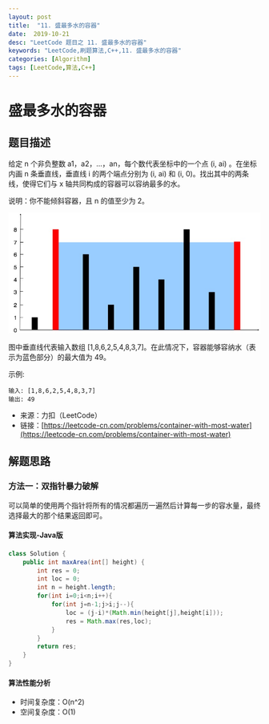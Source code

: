 ```yaml
---
layout: post
title:  "11. 盛最多水的容器"
date:  2019-10-21
desc: "LeetCode 题目之 11. 盛最多水的容器"
keywords: "LeetCode,刷题算法,C++,11. 盛最多水的容器"
categories: [Algorithm]
tags: [LeetCode,算法,C++]
---
```

# 盛最多水的容器

## 题目描述

给定 n 个非负整数 a1，a2，...，an，每个数代表坐标中的一个点 (i, ai) 。在坐标内画 n 条垂直线，垂直线 i 的两个端点分别为 (i, ai) 和 (i, 0)。找出其中的两条线，使得它们与 x 轴共同构成的容器可以容纳最多的水。

说明：你不能倾斜容器，且 n 的值至少为 2。

![image](/assets/images/2019/2019-10/6.jpg)

图中垂直线代表输入数组 [1,8,6,2,5,4,8,3,7]。在此情况下，容器能够容纳水（表示为蓝色部分）的最大值为 49。

示例:

```
输入: [1,8,6,2,5,4,8,3,7]
输出: 49
```
- 来源：力扣（LeetCode）
- 链接：[https://leetcode-cn.com/problems/container-with-most-water](https://leetcode-cn.com/problems/container-with-most-water)

## 解题思路

### 方法一：双指针暴力破解

可以简单的使用两个指针将所有的情况都遍历一遍然后计算每一步的容水量，最终选择最大的那个结果返回即可。

#### 算法实现-Java版

```java
class Solution {
    public int maxArea(int[] height) {
        int res = 0;
        int loc = 0;
        int n = height.length;
        for(int i=0;i<n;i++){
            for(int j=n-1;j>i;j--){
                loc = (j-i)*(Math.min(height[j],height[i]));
                res = Math.max(res,loc);
            }
        }
        return res;
    }
}
```

#### 算法性能分析

- 时间复杂度：O(n^2)
- 空间复杂度：O(1)